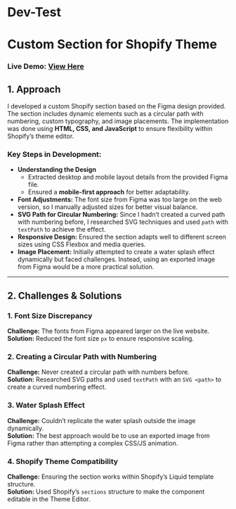 # Dev-Test


# **Custom Section for Shopify Theme**
### **Live Demo:** [View Here](https://sanyakapoor05.github.io/Dev-Test/)

## **1. Approach**
I developed a custom Shopify section based on the Figma design provided. The section includes dynamic elements such as a circular path with numbering, custom typography, and image placements. The implementation was done using **HTML, CSS, and JavaScript** to ensure flexibility within Shopify’s theme editor.


### **Key Steps in Development:**
- **Understanding the Design**  
   - Extracted desktop and mobile layout details from the provided Figma file.  
   - Ensured a **mobile-first approach** for better adaptability.
- **Font Adjustments:** The font size from Figma was too large on the web version, so I manually adjusted sizes for better visual balance.
- **SVG Path for Circular Numbering:** Since I hadn’t created a curved path with numbering before, I researched SVG techniques and used `path` with `textPath` to achieve the effect.
- **Responsive Design:** Ensured the section adapts well to different screen sizes using CSS Flexbox and media queries.
- **Image Placement:** Initially attempted to create a water splash effect dynamically but faced challenges. Instead, using an exported image from Figma would be a more practical solution.

---

## **2. Challenges & Solutions**
### **1. Font Size Discrepancy**
**Challenge:** The fonts from Figma appeared larger on the live website.  
**Solution:** Reduced the font size `px` to ensure responsive scaling.

### **2. Creating a Circular Path with Numbering**
**Challenge:** Never created a circular path with numbers before.  
**Solution:** Researched SVG paths and used `textPath` with an `SVG <path>` to create a curved numbering effect.

### **3. Water Splash Effect**
**Challenge:** Couldn’t replicate the water splash outside the image dynamically.  
**Solution:** The best approach would be to use an exported image from Figma rather than attempting a complex CSS/JS animation.

### **4. Shopify Theme Compatibility**
**Challenge:** Ensuring the section works within Shopify’s Liquid template structure.  
**Solution:** Used Shopify’s `sections` structure to make the component editable in the Theme Editor.

